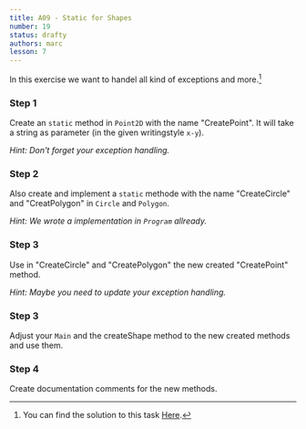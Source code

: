 ```yaml
---
title: A09 - Static for Shapes
number: 19
status: drafty
authors: marc
lesson: 7
---
```


In this exercise we want to handel all kind of exceptions and more.[^solution]

[^solution]:
    You can find the solution to this task [Here](https://github.com/satkowski/csharp-solutions/tree/master/lesson_07/A09_static_for_shapes/ExerciseSolution).

### Step 1

Create an `static` method in `Point2D` with the name "CreatePoint". It will take a string as parameter (in the given writingstyle `x-y`).

*Hint: Don't forget your exception handling.*

### Step 2

Also create and implement a `static` methode with the name "CreateCircle" and "CreatPolygon" in `Circle` and `Polygon`.

*Hint: We wrote a implementation in `Program` allready.*

### Step 3

Use in "CreateCircle" and "CreatePolygon" the new created "CreatePoint" method.

*Hint: Maybe you need to update your exception handling.*

### Step 3

Adjust your `Main` and the createShape method to the new created methods and use them.

### Step 4

Create documentation comments for the new methods.